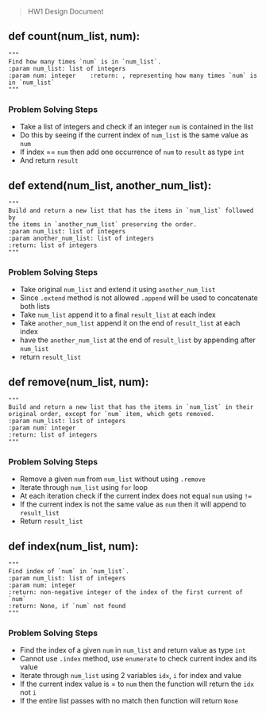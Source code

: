 > HW1 Design Document

## def count(num_list, num):
    """
    Find how many times `num` is in `num_list`.
    :param num_list: list of integers
    :param num: integer    :return: , representing how many times `num` is in `num_list`
    """
### Problem Solving Steps
- Take a list of integers and check if an integer `num` is contained in the list
- Do this by seeing if the current index of `num_list` is the same value as `num`
- If index == `num` then add one occurrence of `num` to `result` as type `int`
- And return `result` 

## def extend(num_list, another_num_list):
    """
    Build and return a new list that has the items in `num_list` followed by
    the items in `another_num_list` preserving the order.
    :param num_list: list of integers
    :param another_num_list: list of integers
    :return: list of integers
    """
### Problem Solving Steps
- Take original `num_list` and extend it using `another_num_list` 
- Since `.extend` method is not allowed `.append` will be used to concatenate both lists
- Take `num_list` append it to a final `result_list` at each index 
- Take `another_num_list` append it on the end of `result_list` at each index
- have the `another_num_list` at the end of `result_list` by appending after `num_list`
- return `result_list`

## def remove(num_list, num):
    """
    Build and return a new list that has the items in `num_list` in their
    original order, except for `num` item, which gets removed.
    :param num_list: list of integers
    :param num: integer
    :return: list of integers
    """
### Problem Solving Steps
- Remove a given `num` from `num_list` without using `.remove`
- Iterate through `num_list` using `for` loop 
- At each iteration check if the current index does not equal `num` using `!=`
- If the current index is not the same value as `num` then it will append to `result_list`
- Return `result_list`

## def index(num_list, num):
    """
    Find index of `num` in `num_list`.
    :param num_list: list of integers
    :param num: integer
    :return: non-negative integer of the index of the first current of
    `num`
    :return: None, if `num` not found
    """
### Problem Solving Steps
- Find the index of a given `num` in `num_list` and return value as type `int`
- Cannot use `.index` method, use `enumerate` to check current index and its value
- Iterate through `num_list` using 2 variables `idx`, `i` for index and value 
- If the current index value is = to `num` then the function will return the `idx` not `i`
- If the entire list passes with no match then function will return `None`
